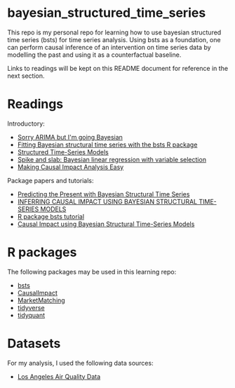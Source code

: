# bayesian_structured_time_series

This repo is my personal repo for learning how to use bayesian structured time series (bsts) for time series analysis. Using bsts as a foundation, one can perform causal inference of an intervention on time series data by modelling the past and using it as a counterfactual baseline.

Links to readings will be kept on this README document for reference in the next section.

# Readings

Introductory:
- [Sorry ARIMA but I'm going Bayesian](https://multithreaded.stitchfix.com/blog/2016/04/21/forget-arima/)
- [Fitting Bayesian structural time series with the bsts R package](http://www.unofficialgoogledatascience.com/2017/07/fitting-bayesian-structural-time-series.html?m=1)
- [Structured Time-Series Models](http://oliviayu.github.io/post/2019-03-21-bsts/)
- [Spike and slab: Bayesian linear regression with variable selection](http://www.batisengul.co.uk/post/spike-and-slab-bayesian-linear-regression-with-variable-selection/)
- [Making Causal Impact Analysis Easy](https://multithreaded.stitchfix.com/blog/2016/01/13/market-watch/)

Package papers and tutorials:
- [Predicting the Present with Bayesian Structural Time Series](http://people.ischool.berkeley.edu/~hal/Papers/2013/pred-present-with-bsts.pdf)
- [INFERRING CAUSAL IMPACT USING BAYESIAN STRUCTURAL TIME-SERIES MODELS](https://storage.googleapis.com/pub-tools-public-publication-data/pdf/41854.pdf)
- [R package bsts tutorial](http://hedibert.org/wp-content/uploads/2016/05/bsts-tutorial.pdf)
- [Causal Impact using Bayesian Structural Time-Series Models](https://rstudio-pubs-static.s3.amazonaws.com/348164_d03363ac0c864fe7885343d3c58eda2a.html)

# R packages

The following packages may be used in this learning repo:
- [bsts](https://cran.r-project.org/web/packages/bsts/index.html)
- [CausalImpact](https://github.com/google/CausalImpact)
- [MarketMatching](https://cran.r-project.org/web/packages/MarketMatching/index.html)
- [tidyverse](https://cran.r-project.org/web/packages/tidyverse/index.html)
- [tidyquant](https://cran.r-project.org/web/packages/tidyquant/index.html)

# Datasets

For my analysis, I used the following data sources:
- [Los Angeles Air Quality Data](https://aqicn.org/city/losangeles/los-angeles-north-main-street/)